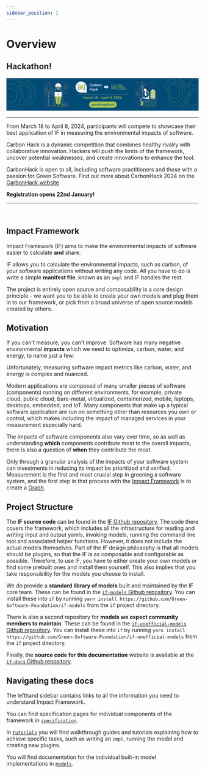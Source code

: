 ```yaml
---
sidebar_position: 1
---
```


# Overview

## Hackathon!

![](imgs/../../src/imgs/hack-banner.png)

----------------------------
From March 18 to  April 8, 2024, participants will compete to showcase their best application of IF in measuring the environmental impacts of software. 
 
Carbon Hack is a dynamic competition that combines healthy rivalry with collaborative innovation. Hackers will push the limits of the framework, uncover potential weaknesses, and create innovations to enhance the tool.

CarbonHack is open to all, including software practitioners and those with a passion for Green Software.
Find out more about CarbonHack 2024 on the [CarbonHack website](https://grnsft.org/hack/github)

**Registration opens 22nd January!**

----------------------------

<br />

## Impact Framework

Impact Framework (IF) aims to make the environmental impacts of software easier to calculate **and** share.

IF allows you to calculate the environmental impacts, such as carbon, of your software applications without writing any code. All you have to do is write a simple **manifest file**, known as an `impl` and IF handles the rest.

The project is entirely open source and composability is a core design principle - we want you to be able to create your own models and plug them in to our framework, or pick from a broad universe of open source models created by others.


## Motivation 

If you can't measure, you can't improve. Software has many negative environmental **impacts** which we need to optimize, carbon, water, and energy, to name just a few.

Unfortunately, measuring software impact metrics like carbon, water, and energy is complex and nuanced. 

Modern applications are composed of many smaller pieces of software (components) running on different environments, for example, private cloud, public cloud, bare-metal, virtualized, containerized, mobile, laptops, desktops, embedded, and IoT. Many components that make up a typical software application are run on something other than resources you own or control, which makes including the impact of managed services in your measurement especially hard.  

The impacts of software components also vary over time, so as well as understanding **which** components contribute most to the overall impacts, there is also a question of **when** they contribute the most.

Only through a granular analysis of the impacts of your software system can investments in reducing its impact be prioritized and verified. Measurement is the first and most crucial step in greening a software system, and the first step in that process with the [Impact Framework](./06-specification/impact-framework.md) is to create a [Graph](./06-specification/graph.md).

## Project Structure

The **IF source code** can be found in the [IF Github repository](https://github.com/Green-Software-Foundation/if). The code there covers the framework, which includes all the infrastructure for reading and writing input and output yamls, invoking models, running the command line tool and associated helper functions. However, it does not include the actual models themselves. Part of the IF design philosophy is that all models should be plugins, so that the IF is as composable and configurable as possible. Therefore, to use IF, you have to either create your own models or find some prebuilt ones and install them yourself. This also implies that you take responsibility for the models you choose to install.

We do provide a **standard library of models** built and maintained by the IF core team. These can be found in the [`if-models` Github repository](https://github.com/Green-Software-Foundation/if-models). You can install these into `if` by running `yarn install https://github.com/Green-Software-Foundation/if-models` from the `if` project directory.

There is also a second repository for **models we expect community members to maintain**. These can be found in the [`if-unofficial-models` Github repository](https://github.com/Green-Software-Foundation/if-unofficial-models). You can install these into `if` by running `yarn install https://github.com/Green-Software-Foundation/if-unofficial-models` from the `if` project directory.

Finally, the **source code for this documentation** website is available at the [`if-docs` Github repository](https://github.com/Green-Software-Foundation/if-docs).


## Navigating these docs

The lefthand sidebar contains links to all the information you need to understand Impact Framework. 

You can find specification pages for individual components of the framework in [`specification`](./specification/). 

In [`tutorials`](./tutorials) you will find walkthrough guides and tutorials explaining how to achieve specific tasks, such as writing an `impl`, running the model and creating new plugins. 

You will find documentation for the individual built-in model implementations in [`models`](./models/).

